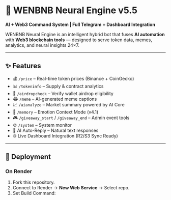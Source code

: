 # 🤖 WENBNB Neural Engine v5.5  
**AI + Web3 Command System | Full Telegram + Dashboard Integration**

WENBNB Neural Engine is an intelligent hybrid bot that fuses **AI automation** with **Web3 blockchain tools** — designed to serve token data, memes, analytics, and neural insights 24×7.

---

## ✨ Features
- 💰 `/price` – Real-time token prices (Binance + CoinGecko)
- 📊 `/tokeninfo` – Supply & contract analytics
- 🎁 `/airdropcheck` – Verify wallet airdrop eligibility
- 😂 `/meme` – AI-generated meme captions
- 📈 `/aianalyze` – Market summary powered by AI Core
- 🧬 `/memory` – Emotion Context Mode (v4.1)
- 🎮 `/giveaway_start` / `/giveaway_end` – Admin event tools
- ⚙️ `/system` – System monitor
- 🧠 AI Auto-Reply – Natural text responses
- 🌐 Live Dashboard Integration (R2/S3 Sync Ready)

---

## 🚀 Deployment
### On Render
1. Fork this repository.  
2. Connect to Render → **New Web Service** → Select repo.  
3. Set Build Command:
